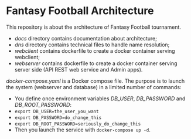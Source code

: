 # Fantasy Football Architecture
This repository is about the architecture of Fantasy Football tournament.
 * _docs_ directory contains documentation about architecture;
 * _dns_ directory contains technical files to handle name resolution;
 * _webclient_ contains dockerfile to create a docker container serving webclient;
 * _webserver_ contains dockerfile to create a docker container serving server side (API REST web service and Admin apps).

 _docker-compose.yaml_ is a Docker compose file. The purpose is to launch the system (webserver and database) in a limited number of commands:
 * You define once environment variables _DB_USER_, _DB_PASSWORD_ and _DB_ROOT_PASSWORD_:
  * ```export DB_USER=the_user_you_want```
  * ```export DB_PASSWORD=do_change_this```
  * ```export DB_ROOT_PASSWORD=seriously_do_change_this```
 * Then you launch the service with ```docker-compose up -d```.
